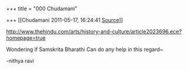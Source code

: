 +++
title = "000 Chudamani"

+++
[[Chudamani	2011-05-17, 16:24:41 [Source](https://groups.google.com/g/samskrita/c/_iwFMU6pMcg)]]



<http://www.thehindu.com/arts/history-and-culture/article2023696.ece?homepage=true>  
  
Wondering if Samskrita Bharathi Can do any help in this regard\~  
  
-nithya ravi  

